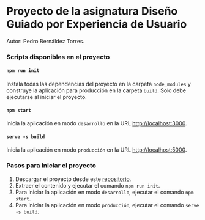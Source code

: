 # Proyecto de la asignatura Diseño Guiado por Experiencia de Usuario

Autor: Pedro Bernáldez Torres.

### Scripts disponibles en el proyecto

#### `npm run init`

Instala todas las dependencias del proyecto en la carpeta `node_modules` y construye la aplicación para producción en la carpeta `build`. Solo debe ejecutarse al iniciar el proyecto.

#### `npm start`

Inicia la aplicación en modo `desarrollo` en la URL [http://localhost:3000](http://localhost:3000).

#### `serve -s build`

Inicia la aplicación en modo `producción` en la URL [http://localhost:5000](http://localhost:5000).

### Pasos para iniciar el proyecto

1. Descargar el proyecto desde este [repositorio](https://github.com/PedBerTor/ProyectoDGEU). 
2. Extraer el contenido y ejecutar el comando `npm run init`.
3. Para iniciar la aplicación en modo `desarrollo`, ejecutar el comando `npm start`.
4. Para iniciar la aplicación en modo `producción`, ejecutar el comando `serve -s build`.